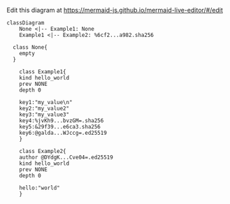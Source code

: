 Edit this diagram at https://mermaid-js.github.io/mermaid-live-editor/#/edit
```mermaid
classDiagram
	None <|-- Example1: None
	Example1 <|-- Example2: %6cf2...a982.sha256

  class None{
    empty
  }

	class Example1{
    kind hello_world
    prev NONE
    depth 0

    key1:"my_value\n"
    key2:"my_value2"
    key3:"my_value3"
    key4:%jvKh9...bvzGM=.sha256
    key5:&29f39...e6ca3.sha256
    key6:@galda...WJccg=.ed25519
	}

	class Example2{
    author @DYdgK...Cve04=.ed25519
    kind hello_world
    prev NONE
    depth 0

    hello:"world"
	}
```